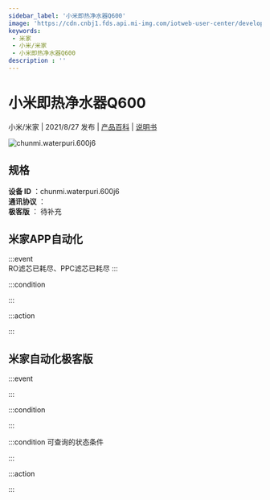 ```yaml
---
sidebar_label: '小米即热净水器Q600'
image: 'https://cdn.cnbj1.fds.api.mi-img.com/iotweb-user-center/developer_1679047901647hz7BXVM7.png?GalaxyAccessKeyId=AKVGLQWBOVIRQ3XLEW&Expires=9223372036854775807&Signature=zEzAw95y+cCY5FIt/JiSGmuNSJs='
keywords: 
 - 米家
 - 小米/米家
 - 小米即热净水器Q600
description : ''
---
```

# 小米即热净水器Q600

小米/米家 | 2021/8/27 发布 | [产品百科](https://home.mi.com/webapp/content/baike/product/index.html?model=chunmi.waterpuri.600j6/) | [说明书](https://home.mi.com/views/introduction.html?model=chunmi.waterpuri.600j6&region=cn)

![chunmi.waterpuri.600j6](https://cdn.cnbj1.fds.api.mi-img.com/iotweb-user-center/developer_1679047901647hz7BXVM7.png?GalaxyAccessKeyId=AKVGLQWBOVIRQ3XLEW&Expires=9223372036854775807&Signature=zEzAw95y+cCY5FIt/JiSGmuNSJs=)

## 规格  
> 
**设备 ID** ：chunmi.waterpuri.600j6  
**通讯协议** ：  
**极客版**  ： 待补充 


## 米家APP自动化  

:::event  
RO滤芯已耗尽、PPC滤芯已耗尽
:::

:::condition  

:::

:::action   

:::

## 米家自动化极客版  

:::event  

:::

:::condition  

:::

:::condition 可查询的状态条件  

:::

:::action  

:::

        

